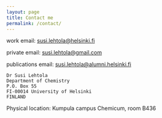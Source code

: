```yaml
---
layout: page
title: Contact me
permalink: /contact/
---
```


work email: [susi.lehtola@helsinki.fi](mailto:susi.lehtola@helsinki.fi)

private email: [susi.lehtola@gmail.com](mailto:susi.lehtola@gmail.com)

publications email: [susi.lehtola@alumni.helsinki.fi](mailto:susi.lehtola@alumni.helsinki.fi)

```
Dr Susi Lehtola
Department of Chemistry
P.O. Box 55
FI-00014 University of Helsinki
FINLAND
```
Physical location:
	Kumpula campus
	Chemicum, room B436
